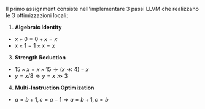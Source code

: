 Il primo assignment consiste nell'implementare 3 passi LLVM che realizzano le 3 ottimizzazioni locali:
1. **Algebraic Identity**
- $` x + 0 = 0 + x = x `$
- $` x \times 1 = 1 \times x = x `$ 

3. **Strength Reduction**
- $` 15 \times x = x \times 15 \Rightarrow (x \ll 4) - x `$ 
- $` y = x / 8 \Rightarrow y = x \gg 3 `$ 

4. **Multi-Instruction Optimization** 
- $` a = b + 1, c = a - 1 \Rightarrow a = b + 1, c = b `$
